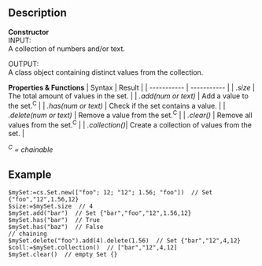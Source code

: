 ## Description
**Constructor**\
INPUT:\
A collection of numbers and/or text.

OUTPUT:\
A class object containing distinct values from the collection.

**Properties & Functions**
| Syntax | Result |
| ----------- | ----------- |
| *.size* | The total amount of values in the set.  |
| *.add(num or text)*  | Add a value to the set.<sup>C</sup> |
| *.has(num or text)* | Check if the set contains a value. |
| *.delete(num or text)*  | Remove a value from the set.<sup>C</sup> |
| *.clear()* | Remove all values from the set.<sup>C</sup> |
| *.collection()*| Create a collection of values from the set. |

*<sup>C</sup> = chainable*

## Example

```4d
$mySet:=cs.Set.new(["foo"; 12; "12"; 1.56; "foo"])  // Set {"foo","12",1.56,12}
$size:=$mySet.size  // 4
$mySet.add("bar")  // Set {"bar","foo","12",1.56,12}
$mySet.has("bar")  // True
$mySet.has("baz")  // False
// chaining
$mySet.delete("foo").add(4).delete(1.56)  // Set {"bar","12",4,12}
$coll:=$mySet.collection()  // ["bar","12",4,12]
$mySet.clear()  // empty Set {}
```
